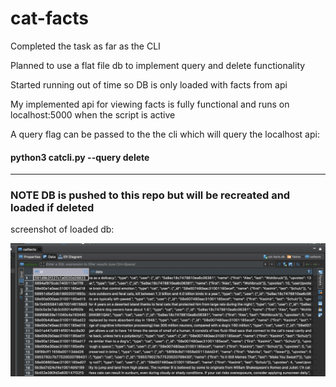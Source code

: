 # cat-facts

Completed the task as far as the CLI

Planned to use a flat file db to implement query and delete functionality

Started running out of time so DB is only loaded with facts from api

My implemented api for viewing facts is fully functional and runs on localhost:5000 when the script is active

A query flag can be passed to the the cli which will query the localhost api: 

#### python3 catcli.py --query delete

---

### NOTE DB is pushed to this repo but will be recreated and loaded if deleted

screenshot of loaded db:

![alt text](https://github.com/fferguson6/cat-facts/raw/main/Screenshot%202020-11-18%20at%2002.04.43.png "db_image")

